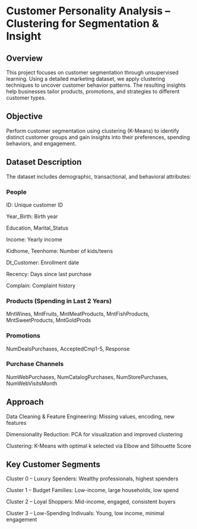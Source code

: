 # Customer Personality Analysis – Clustering for Segmentation & Insight

## Overview

This project focuses on customer segmentation through unsupervised learning. Using a detailed marketing dataset, we apply clustering techniques to uncover customer behavior patterns. The resulting insights help businesses tailor products, promotions, and strategies to different customer types.

## Objective

Perform customer segmentation using clustering (K-Means) to identify distinct customer groups and gain insights into their preferences, spending behaviors, and engagement.

## Dataset Description

The dataset includes demographic, transactional, and behavioral attributes:

### People

ID: Unique customer ID

Year_Birth: Birth year

Education, Marital_Status

Income: Yearly income

Kidhome, Teenhome: Number of kids/teens

Dt_Customer: Enrollment date

Recency: Days since last purchase

Complain: Complaint history

### Products (Spending in Last 2 Years)

MntWines, MntFruits, MntMeatProducts, MntFishProducts, MntSweetProducts, MntGoldProds

### Promotions

NumDealsPurchases, AcceptedCmp1-5, Response

### Purchase Channels

NumWebPurchases, NumCatalogPurchases, NumStorePurchases, NumWebVisitsMonth

## Approach

Data Cleaning & Feature Engineering: Missing values, encoding, new features

Dimensionality Reduction: PCA for visualization and improved clustering

Clustering: K-Means with optimal k selected via Elbow and Silhouette Score


## Key Customer Segments

Cluster 0 – Luxury Spenders: Wealthy professionals, highest spenders

Cluster 1 – Budget Families: Low-income, large households, low spend

Cluster 2 – Loyal Shoppers: Mid-income, engaged, consistent buyers

Cluster 3 – Low-Spending Indivuals: Young, low income, minimal engagement
